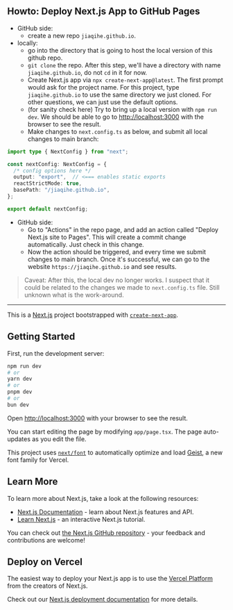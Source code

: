 ## Howto: Deploy Next.js App to GitHub Pages

* GitHub side:
  * create a new repo `jiaqihe.github.io`.
* locally:
  * go into the directory that is going to host the local version of this github repo.
  * `git clone` the repo. After this step, we'll have a directory with name `jiaqihe.github.io`, do not `cd` in it for now.
  * Create Next.js app via `npx create-next-app@latest`. The first prompt would ask for the project name. For this project, type `jiaqihe.github.io` to use the same directory we just cloned. For other questions, we can just use the default options.
  * (for sanity check here) Try to bring up a local version with `npm run dev`. We should be able to go to [http://localhost:3000](http://localhost:3000) with the browser to see the result.
  * Make changes to `next.config.ts` as below, and submit all local changes to main branch:

```typescript
import type { NextConfig } from "next";

const nextConfig: NextConfig = {
  /* config options here */
  output: "export",  // <=== enables static exports
  reactStrictMode: true,
  basePath: "/jiaqihe.github.io",
};

export default nextConfig;
```
   
* GitHub side:
  * Go to "Actions" in the repo page, and add an action called "Deploy Next.js site to Pages". This will create a commit change automatically. Just check in this change.
  * Now the action should be triggered, and every time we submit changes to main branch. Once it's successful, we can go to the website `https://jiaqihe.github.io` and see results.


> Caveat: After this, the local dev no longer works. I suspect that it could be related to the changes we made to `next.config.ts` file. Still unknown what is the work-around.

---

This is a [Next.js](https://nextjs.org) project bootstrapped with [`create-next-app`](https://nextjs.org/docs/app/api-reference/cli/create-next-app).

## Getting Started

First, run the development server:

```bash
npm run dev
# or
yarn dev
# or
pnpm dev
# or
bun dev
```

Open [http://localhost:3000](http://localhost:3000) with your browser to see the result.

You can start editing the page by modifying `app/page.tsx`. The page auto-updates as you edit the file.

This project uses [`next/font`](https://nextjs.org/docs/app/building-your-application/optimizing/fonts) to automatically optimize and load [Geist](https://vercel.com/font), a new font family for Vercel.

## Learn More

To learn more about Next.js, take a look at the following resources:

- [Next.js Documentation](https://nextjs.org/docs) - learn about Next.js features and API.
- [Learn Next.js](https://nextjs.org/learn) - an interactive Next.js tutorial.

You can check out [the Next.js GitHub repository](https://github.com/vercel/next.js) - your feedback and contributions are welcome!

## Deploy on Vercel

The easiest way to deploy your Next.js app is to use the [Vercel Platform](https://vercel.com/new?utm_medium=default-template&filter=next.js&utm_source=create-next-app&utm_campaign=create-next-app-readme) from the creators of Next.js.

Check out our [Next.js deployment documentation](https://nextjs.org/docs/app/building-your-application/deploying) for more details.

